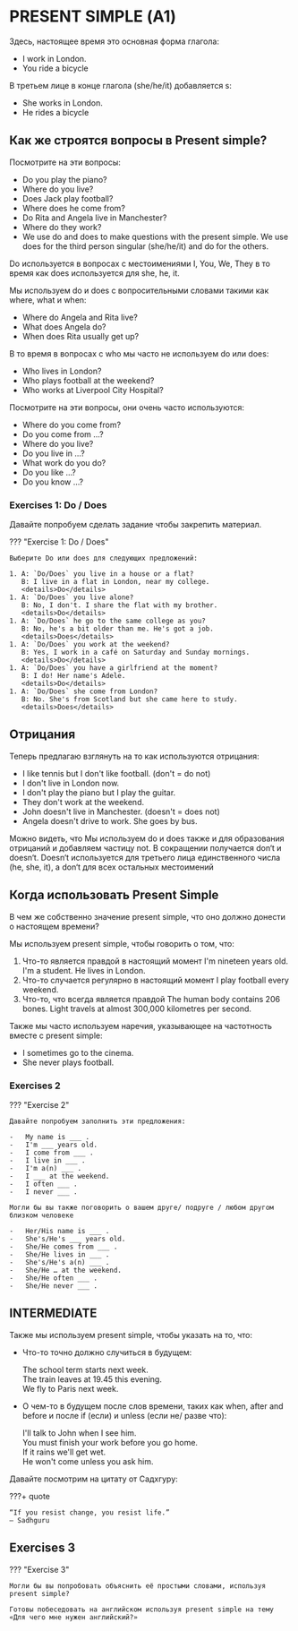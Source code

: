 # PRESENT SIMPLE (А1)

Здесь, настоящее время это основная форма глагола:

-   I work in London.
-   You ride a bicycle

В третьем лице в конце глагола (she/he/it) добавляется s:

-   She works in London.
-   He rides a bicycle

## Как же строятся вопросы в Present simple?

Посмотрите на эти вопросы:

-   Do you play the piano?
-   Where do you live?
-   Does Jack play football?
-   Where does he come from?
-   Do Rita and Angela live in Manchester?
-   Where do they work?
-   We use do and does to make questions with the present simple. We use does for the third person singular (she/he/it) and do for the others.

Do используется в вопросах с местоимениями I, You, We, They в то время как does используется для she, he, it.

Мы используем do и does с вопросительными словами такими как where, what и when:

-   Where do Angela and Rita live?
-   What does Angela do?
-   When does Rita usually get up?

В то время в вопросах с who мы часто не используем do или does:

-   Who lives in London?
-   Who plays football at the weekend?
-   Who works at Liverpool City Hospital?

Посмотрите на эти вопросы, они очень часто используются:

-   Where do you come from?
-   Do you come from ...?
-   Where do you live?
-   Do you live in ...?
-   What work do you do?
-   Do you like ...?
-   Do you know ...?

### Exercises 1: Do / Does

Давайте попробуем сделать задание чтобы закрепить материал.

??? "Exercise 1: Do / Does"

    Выберите Do или does для следующих предложений:

    1. A: `Do/Does` you live in a house or a flat?
       B: I live in a flat in London, near my college.
       <details>Do</details>
    1. A: `Do/Does` you live alone?
       B: No, I don't. I share the flat with my brother.
       <details>Do</details>
    1. A: `Do/Does` he go to the same college as you?
       B: No, he's a bit older than me. He's got a job.
       <details>Does</details>
    1. A: `Do/Does` you work at the weekend?
       B: Yes, I work in a café on Saturday and Sunday mornings.
       <details>Do</details>
    1. A: `Do/Does` you have a girlfriend at the moment?
       B: I do! Her name's Adele.
       <details>Do</details>
    1. A: `Do/Does` she come from London?
       B: No. She's from Scotland but she came here to study.
       <details>Does</details>

## Отрицания

Теперь предлагаю взглянуть на то как используются отрицания:

-   I like tennis but I don't like football. (don't = do not)
-   I don't live in London now.
-   I don't play the piano but I play the guitar.
-   They don't work at the weekend.
-   John doesn't live in Manchester. (doesn't = does not)
-   Angela doesn't drive to work. She goes by bus.

Можно видеть, что Мы используем do и does также и для образования отрицаний и добавляем частицу not. В сокращении получается don‘t и doesn‘t.
Doesn‘t используется для третьего лица единственного числа (he, she, it), а don‘t для всех остальных местоимений

## Когда использовать Present Simple

В чем же собственно значение present simple, что оно должно донести о настоящем времени?

Мы используем present simple, чтобы говорить о том, что:

1. Что-то является правдой в настоящий момент
   I'm nineteen years old.
   I'm a student.
   He lives in London.
1. Что-то случается регулярно в настоящий момент
   I play football every weekend.
1. Что-то, что всегда является правдой
   The human body contains 206 bones.
   Light travels at almost 300,000 kilometres per second.

Также мы часто используем наречия, указывающее на частотность вместе с present simple:

-   I sometimes go to the cinema.
-   She never plays football.

### Exercises 2

??? "Exercise 2"

    Давайте попробуем заполнить эти предложения:

    -   My name is ___ .
    -   I'm ___ years old.
    -   I come from ___ .
    -   I live in ___ .
    -   I'm a(n) ___ .
    -   I ___ at the weekend.
    -   I often ___ .
    -   I never ___ .

    Могли бы вы также поговорить о вашем друге/ подруге / любом другом близком человеке

    -   Her/His name is ___ .
    -   She's/He's ___ years old.
    -   She/He comes from ___ .
    -   She/He lives in ___ .
    -   She's/He's a(n) ___ .
    -   She/He … at the weekend.
    -   She/He often ___ .
    -   She/He never ___ .

## INTERMEDIATE

Также мы используем present simple, чтобы указать на то, что:

-   Что-то точно должно случиться в будущем:

    The school term starts next week.  
    The train leaves at 19.45 this evening.  
    We fly to Paris next week.

-   О чем-то в будущем после слов времени, таких как when, after and before и после if (если) и unless (если не/ разве что):

    I'll talk to John when I see him.  
    You must finish your work before you go home.  
    If it rains we'll get wet.  
    He won't come unless you ask him.

Давайте посмотрим на цитату от Садхгуру:

???+ quote

    “If you resist change, you resist life.”
    – Sadhguru

## Exercises 3

??? "Exercise 3"

    Могли бы вы попробовать объяснить её простыми словами, используя present simple?

    Готовы побеседовать на английском используя present simple на тему «Для чего мне нужен английский?»
